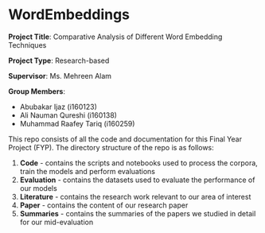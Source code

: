 # WordEmbeddings

**Project Title**: Comparative Analysis of Different Word Embedding Techniques

**Project Type**: Research-based

**Supervisor**: Ms. Mehreen Alam

**Group Members**:
- Abubakar Ijaz (i160123)
- Ali Nauman Qureshi (i160138)
- Muhammad Raafey Tariq (i160259)

This repo consists of all the code and documentation for this Final Year Project (FYP). The directory structure of the repo is as follows:

1. **Code** - contains the scripts and notebooks used to process the corpora, train the models and perform evaluations
2. **Evaluation** - contains the datasets used to evaluate the performance of our models
3. **Literature** - contains the research work relevant to our area of interest
4. **Paper** - contains the content of our research paper
5. **Summaries** - contains the summaries of the papers we studied in detail for our mid-evaluation